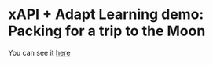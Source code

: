 # xAPI + Adapt Learning demo: Packing for a trip to the Moon

You can see it [here](https://nachocinalli.github.io/xAPI-cohort-launcher/launch.html)